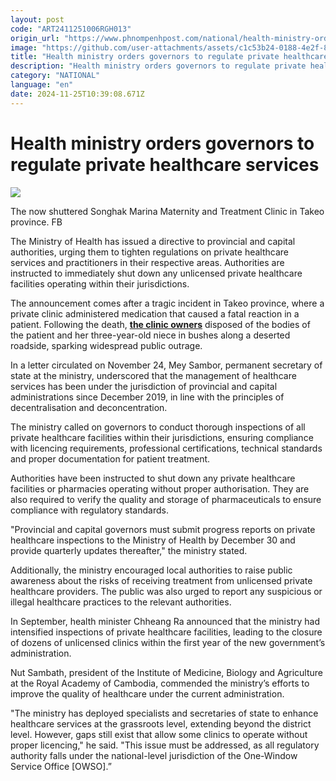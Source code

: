 ```yaml
---
layout: post
code: "ART2411251006RGH013"
origin_url: "https://www.phnompenhpost.com/national/health-ministry-orders-governors-to-regulate-private-healthcare-services"
image: "https://github.com/user-attachments/assets/c1c53b24-0188-4e2f-80ea-0a158d9bd4db"
title: "Health ministry orders governors to regulate private healthcare services"
description: "​​Health ministry orders governors to regulate private healthcare services​"
category: "NATIONAL"
language: "en"
date: 2024-11-25T10:39:08.671Z
---
```


# Health ministry orders governors to regulate private healthcare services

![](https://github.com/user-attachments/assets/8d294959-8067-4b04-986d-d32ad1df2d1d)

The now shuttered Songhak Marina Maternity and Treatment Clinic in Takeo province. FB

The Ministry of Health has issued a directive to provincial and capital authorities, urging them to tighten regulations on private healthcare services and practitioners in their respective areas. Authorities are instructed to immediately shut down any unlicensed private healthcare facilities operating within their jurisdictions.

The announcement comes after a tragic incident in Takeo province, where a private clinic administered medication that caused a fatal reaction in a patient. Following the death, **[the clinic owners](https://www.phnompenhpost.com/national/husband-and-wife-clinic-owners-charged-for-disposing-of-dead-patient)** disposed of the bodies of the patient and her three-year-old niece in bushes along a deserted roadside, sparking widespread public outrage.

In a letter circulated on November 24, Mey Sambor, permanent secretary of state at the ministry, underscored that the management of healthcare services has been under the jurisdiction of provincial and capital administrations since December 2019, in line with the principles of decentralisation and deconcentration.

The ministry called on governors to conduct thorough inspections of all private healthcare facilities within their jurisdictions, ensuring compliance with licencing requirements, professional certifications, technical standards and proper documentation for patient treatment.

Authorities have been instructed to shut down any private healthcare facilities or pharmacies operating without proper authorisation. They are also required to verify the quality and storage of pharmaceuticals to ensure compliance with regulatory standards.

"Provincial and capital governors must submit progress reports on private healthcare inspections to the Ministry of Health by December 30 and provide quarterly updates thereafter," the ministry stated.

Additionally, the ministry encouraged local authorities to raise public awareness about the risks of receiving treatment from unlicensed private healthcare providers. The public was also urged to report any suspicious or illegal healthcare practices to the relevant authorities.

In September, health minister Chheang Ra announced that the ministry had intensified inspections of private healthcare facilities, leading to the closure of dozens of unlicensed clinics within the first year of the new government’s administration.

Nut Sambath, president of the Institute of Medicine, Biology and Agriculture at the Royal Academy of Cambodia, commended the ministry’s efforts to improve the quality of healthcare under the current administration.

"The ministry has deployed specialists and secretaries of state to enhance healthcare services at the grassroots level, extending beyond the district level. However, gaps still exist that allow some clinics to operate without proper licencing," he said. "This issue must be addressed, as all regulatory authority falls under the national-level jurisdiction of the One-Window Service Office \[OWSO\].”